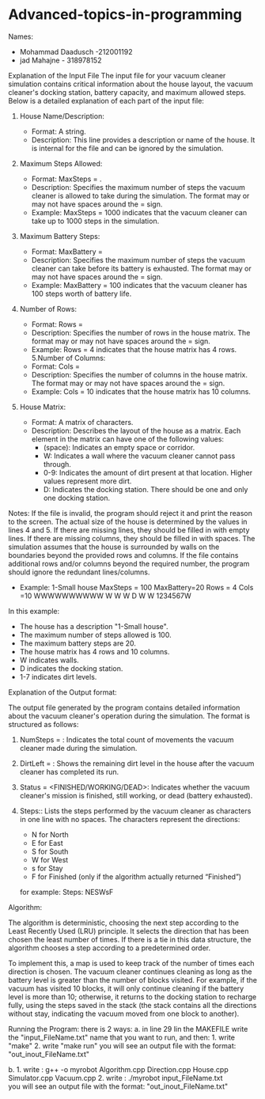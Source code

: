 # Advanced-topics-in-programming

Names:
- Mohammad Daadusch -212001192
- jad Mahajne - 318978152

Explanation of the Input File
The input file for your vacuum cleaner simulation contains critical information about the house layout, the vacuum cleaner's docking station, battery capacity, and maximum allowed steps. Below is a detailed explanation of each part of the input file:
1.	House Name/Description:
    -	Format: A string.
    -	Description: This line provides a description or name of the house. It is internal for the file and can be ignored by the          simulation.
2.	Maximum Steps Allowed:
    -	Format: MaxSteps = <NUM>.
    -	Description: Specifies the maximum number of steps the vacuum cleaner is allowed to take during the simulation. The format may or may not have spaces around the = sign.
    -	Example: MaxSteps = 1000 indicates that the vacuum cleaner can take up to 1000 steps in the simulation.
3.	Maximum Battery Steps:
    -	Format: MaxBattery = <NUM>
    -	Description: Specifies the maximum number of steps the vacuum cleaner can take before its battery is exhausted. The format may or may not have spaces around the = sign. 
    -	Example: MaxBattery = 100 indicates that the vacuum cleaner has 100 steps worth of battery life.
4.  Number of Rows:

    - Format: Rows = <NUM>
    - Description: Specifies the number of rows in the house matrix. The format may or may not have spaces around the = sign.
    - Example: Rows = 4 indicates that the house matrix has 4 rows.
5.Number of Columns:
    - Format: Cols = <NUM>
    - Description: Specifies the number of columns in the house matrix. The format may or may not have spaces around the = sign.
    - Example: Cols = 10 indicates that the house matrix has 10 columns.
6. House Matrix:

    - Format: A matrix of characters.
    - Description: Describes the layout of the house as a matrix. Each element in the matrix can have one of the following values:
        * (space): Indicates an empty space or corridor.
        * W: Indicates a wall where the vacuum cleaner cannot pass through.
        * 0-9: Indicates the amount of dirt present at that location. Higher values represent more dirt.
        * D: Indicates the docking station. There should be one and only one docking station.

Notes:
    If the file is invalid, the program should reject it and print the reason to the screen.
    The actual size of the house is determined by the values in lines 4 and 5. If there are missing lines, they should be filled in with empty lines. If there are missing columns, they should be filled in with spaces. The simulation assumes that the house is surrounded by walls on the boundaries beyond the provided rows and columns.
    If the file contains additional rows and/or columns beyond the required number, the program should ignore the redundant lines/columns.


*	Example:
1-Small house
MaxSteps = 100
MaxBattery=20
Rows = 4
Cols =10
WWWWWWWWWW
W        W
W   D    W
W 1234567W

In this example:

- The house has a description "1-Small house".
- The maximum number of steps allowed is 100.
- The maximum battery steps are 20.
- The house matrix has 4 rows and 10 columns.
- W indicates walls.
- D indicates the docking station.
- 1-7 indicates dirt levels.


Explanation of the Output format:

The output file generated by the program contains detailed information about the vacuum cleaner's operation during the simulation. The format is structured as follows:

1. NumSteps = <NUMBER>: Indicates the total count of movements the vacuum cleaner made during the simulation.

2. DirtLeft = <NUMBER>: Shows the remaining dirt level in the house after the vacuum cleaner has completed its run.

3. Status = <FINISHED/WORKING/DEAD>: Indicates whether the vacuum cleaner's mission is finished, still working, or dead (battery exhausted).

4. Steps:: Lists the steps performed by the vacuum cleaner as characters in one line with no spaces. The characters represent the   directions:
    - N for North
    - E for East
    - S for South
    - W for West
    - s for Stay
    - F for Finished (only if the algorithm actually returned “Finished”)

    for example:
        Steps:
    NESWsF

Algorithm:

The algorithm is deterministic, choosing the next step according to the Least Recently Used (LRU) principle. It selects the direction that has been chosen the least number of times. If there is a tie in this data structure, the algorithm chooses a step according to a predetermined order.

To implement this, a map is used to keep track of the number of times each direction is chosen. The vacuum cleaner continues cleaning as long as the battery level is greater than the number of blocks visited. For example, if the vacuum has visited 10 blocks, it will only continue cleaning if the battery level is more than 10; otherwise, it returns to the docking station to recharge fully, using the steps saved in the stack (the stack contains all the directions without stay, indicating the vacuum moved from one block to another).

Running the Program:
there is 2 ways:
  a.  in line 29 Iin the MAKEFILE write the "input_FileName.txt" name that you want to run, and then:
      1. write "make"
      2. write "make run"
      you will see an output file with the format: "out_inout_FileName.txt"
  
  b. 
    1. write : g++ -o myrobot Algorithm.cpp Direction.cpp House.cpp Simulator.cpp Vacuum.cpp
    2. write : ./myrobot input_FileName.txt   
    you will see an output file with the format: "out_inout_FileName.txt"



